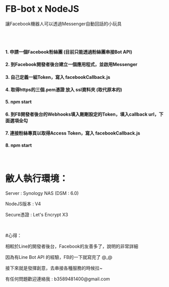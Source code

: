 # FB-bot x NodeJS
<p>讓Facebook機器人可以透過Messenger自動回話的小玩具</p>
<br>
<br>

<h4>1. 申請一個Facebook粉絲團 (目前只能透過粉絲團串接Bot API) </h4>

<h4>2. 到Facebook開發者後台建立一個應用程式，並啟用Messenger </h4>

<h4>3. 自己定義一組Token，寫入 facebookCallback.js</h4>

<h4>4. 取得https的三個.pem憑證 放入 ssl資料夾 (取代原本的)</h4>

<h4>5. npm start </h4>

<h4>6. 到FB開發者後台的Webhooks填入剛剛設定的Token，填入callback url，下面選項全勾</h4>

<h4>7. 連接粉絲專頁以取得Access Token，寫入 facebookCallback.js</h4>

<h4>8. npm start </h4>




<br>


# 敝人執行環境：

<p>Server : Synology NAS (DSM : 6.0) </p>
<p>NodeJS版本 : V4 </p>
<p>Secure憑證 : Let's Encrypt X3 </p>
<br>


#心得：

<p>相較於Line的開發者後台，Facebook的友善多了，說明的非常詳細</p>
<p>因為有Line Bot API 的經驗，FB的一下就寫完了 @_@</p>
<p>接下來就是發揮創意，去串接各種服務的時候拉~</p> 

<p>有任何問題歡迎連絡我 : b3589481400@gmail.com

